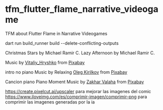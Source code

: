 # tfm_flutter_flame_narrative_videogame
TFM about Flutter Flame in Narrative Videogames



dart run build_runner build --delete-conflicting-outputs


 Christmas Stars by Michael Ramir C. 
 Lazy Afternoon by Michael Ramir C. 

 Music by <a href="https://pixabay.com/es/users/vitaliy_hryshko-27814503/?utm_source=link-attribution&utm_medium=referral&utm_campaign=music&utm_content=113607">Vitaliy_Hryshko</a> from <a href="https://pixabay.com//?utm_source=link-attribution&utm_medium=referral&utm_campaign=music&utm_content=113607">Pixabay</a>

intro no piano Music by Relaxing <a href="https://pixabay.com/es/users/music_for_videos-26992513/?utm_source=link-attribution&utm_medium=referral&utm_campaign=music&utm_content=145038">Oleg Kirilkov</a> from <a href="https://pixabay.com/music//?utm_source=link-attribution&utm_medium=referral&utm_campaign=music&utm_content=145038">Pixabay</a>



Cancion piano  Piano Moment
Music by <a href="https://pixabay.com/es/users/daddy_s_music-22836301/?utm_source=link-attribution&utm_medium=referral&utm_campaign=music&utm_content=9835">Zakhar Valaha</a> from <a href="https://pixabay.com//?utm_source=link-attribution&utm_medium=referral&utm_campaign=music&utm_content=9835">Pixabay</a>


https://create.pixelcut.ai/upscaler para mejorar las imagenes del comic
https://www.iloveimg.com/es/comprimir-imagen/comprimir-png para comprimir las imagenes generadas por la ia

